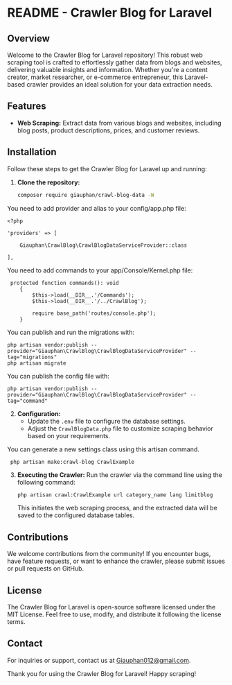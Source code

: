 # README - Crawler Blog for Laravel

## Overview
Welcome to the Crawler Blog for Laravel repository! This robust web scraping tool is crafted to effortlessly gather data from blogs and websites, delivering valuable insights and information. Whether you're a content creator, market researcher, or e-commerce entrepreneur, this Laravel-based crawler provides an ideal solution for your data extraction needs.

## Features
- **Web Scraping:** Extract data from various blogs and websites, including blog posts, product descriptions, prices, and customer reviews.


## Installation
Follow these steps to get the Crawler Blog for Laravel up and running:

1. **Clone the repository:**
    ```bash
    composer require giauphan/crawl-blog-data -W
    ```

You need to add provider and alias to your config/app.php file:
```
<?php

'providers' => [     

    Giauphan\CrawlBlog\CrawlBlogDataServiceProvider::class  
  
],
```
You need to add commands  to your app/Console/Kernel.php file:
```
 protected function commands(): void
    {
        $this->load(__DIR__.'/Commands');
        $this->load(__DIR__.'/../CrawlBlog');

        require base_path('routes/console.php');
    }
```

You can publish and run the migrations with:
```
php artisan vendor:publish --provider="Giauphan\CrawlBlog\CrawlBlogDataServiceProvider" --tag="migrations"
php artisan migrate
```

You can publish the config file with:
```
php artisan vendor:publish --provider="Giauphan\CrawlBlog\CrawlBlogDataServiceProvider" --tag="command"
```

2. **Configuration:**
    - Update the `.env` file to configure the database settings.
    - Adjust the `CrawlBlogData.php` file to customize scraping behavior based on your requirements.

You can generate a new settings class using this artisan command.
```
 php artisan make:crawl-blog CrawlExample
```

3. **Executing the Crawler:**
    Run the crawler via the command line using the following command:
    ```bash
    php artisan crawl:CrawlExample url category_name lang limitblog
    ```
    This initiates the web scraping process, and the extracted data will be saved to the configured database tables.

## Contributions
We welcome contributions from the community! If you encounter bugs, have feature requests, or want to enhance the crawler, please submit issues or pull requests on GitHub.

## License
The Crawler Blog for Laravel is open-source software licensed under the MIT License. Feel free to use, modify, and distribute it following the license terms.

## Contact
For inquiries or support, contact us at Giauphan012@gmail.com.

Thank you for using the Crawler Blog for Laravel! Happy scraping!
